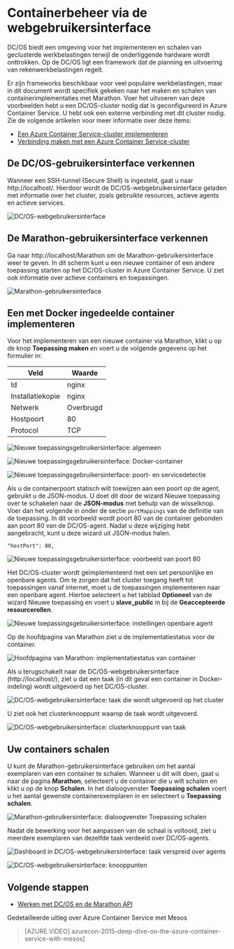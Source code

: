 <properties
   pageTitle="Containerbeheer in Azure Container Service via de webgebruikersinterface | Microsoft Azure"
   description="Implementeer containers naar een Azure Container Service-cluster met behulp van de webgebruikersinterface van Marathon."
   services="container-service"
   documentationCenter=""
   authors="neilpeterson"
   manager="timlt"
   editor=""
   tags="acs, azure-container-service"
   keywords="Docker, Containers, Micro-services, Mesos, Azure"/>

<tags
   ms.service="container-service"
   ms.devlang="na"
   ms.topic="get-started-article"
   ms.tgt_pltfrm="na"
   ms.workload="na"
   ms.date="02/16/2016"
   ms.author="nepeters"/>

# Containerbeheer via de webgebruikersinterface

DC/OS biedt een omgeving voor het implementeren en schalen van geclusterde werkbelastingen terwijl de onderliggende hardware wordt onttrokken. Op de DC/OS ligt een framework dat de planning en uitvoering van rekenwerkbelastingen regelt.

Er zijn frameworks beschikbaar voor veel populaire werkbelastingen, maar in dit document wordt specifiek gekeken naar het maken en schalen van containerimplementaties met Marathon. Voer het uitvoeren van deze voorbeelden hebt u een DC/OS-cluster nodig dat is geconfigureerd in Azure Container Service. U hebt ook een externe verbinding met dit cluster nodig. Zie de volgende artikelen voor meer informatie over deze items:

- [Een Azure Container Service-cluster implementeren](container-service-deployment.md)
- [Verbinding maken met een Azure Container Service-cluster](container-service-connect.md)

## De DC/OS-gebruikersinterface verkennen

Wanneer een SSH-tunnel (Secure Shell) is ingesteld, gaat u naar http://localhost/. Hierdoor wordt de DC/OS-webgebruikersinterface geladen met informatie over het cluster, zoals gebruikte resources, actieve agents en actieve services.

![DC/OS-webgebruikersinterface](media/dcos/dcos2.png)

## De Marathon-gebruikersinterface verkennen

Ga naar http://localhost/Marathon om de Marathon-gebruikersinterface weer te geven. In dit scherm kunt u een nieuwe container of een andere toepassing starten op het DC/OS-cluster in Azure Container Service. U ziet ook informatie over actieve containers en toepassingen.  

![Marathon-gebruikersinterface](media/dcos/dcos3.png)

## Een met Docker ingedeelde container implementeren

Voor het implementeren van een nieuwe container via Marathon, klikt u op de knop **Toepassing maken** en voert u de volgende gegevens op het formulier in:

Veld           | Waarde
----------------|-----------
Id              | nginx
Installatiekopie           | nginx
Netwerk         | Overbrugd
Hostpoort       | 80
Protocol        | TCP

![Nieuwe toepassingsgebruikersinterface: algemeen](media/dcos/dcos4.png)

![Nieuwe toepassingsgebruikersinterface: Docker-container](media/dcos/dcos5.png)

![Nieuwe toepassingsgebruikersinterface: poort- en servicedetectie](media/dcos/dcos6.png)

Als u de containerpoort statisch wilt toewijzen aan een poort op de agent, gebruikt u de JSON-modus. U doet dit door de wizard Nieuwe toepassing over te schakelen naar de **JSON-modus** met behulp van de wisselknop. Voer dan het volgende in onder de sectie `portMappings` van de definitie van de toepassing. In dit voorbeeld wordt poort 80 van de container gebonden aan poort 80 van de DC/OS-agent. Nadat u deze wijziging hebt aangebracht, kunt u deze wizard uit JSON-modus halen.

```none
"hostPort": 80,
```

![Nieuwe toepassingsgebruikersinterface: voorbeeld van poort 80](media/dcos/dcos13.png)

Het DC/OS-cluster wordt geïmplementeerd met een set persoonlijke en openbare agents. Om te zorgen dat het cluster toegang heeft tot toepassingen vanaf internet, moet u de toepassingen implementeren naar een openbare agent. Hiertoe selecteert u het tabblad **Optioneel** van de wizard Nieuwe toepassing en voert u **slave_public** in bij de **Geaccepteerde resourcerollen**.

![Nieuwe toepassingsgebruikersinterface: instellingen openbare agent](media/dcos/dcos14.png)

Op de hoofdpagina van Marathon ziet u de implementatiestatus voor de container.

![Hoofdpagina van Marathon: implementatiestatus van container](media/dcos/dcos7.png)

Als u terugschakelt naar de DC/OS-webgebruikersinterface (http://localhost/), ziet u dat een taak (in dit geval een container in Docker-indeling) wordt uitgevoerd op het DC/OS-cluster.

![DC/OS-webgebruikersinterface: taak die wordt uitgevoerd op het cluster](media/dcos/dcos8.png)

U ziet ook het clusterknooppunt waarop de taak wordt uitgevoerd.

![DC/OS-webgebruikersinterface: clusterknooppunt van taak](media/dcos/dcos9.png)

## Uw containers schalen

U kunt de Marathon-gebruikersinterface gebruiken om het aantal exemplaren van een container te schalen. Wanneer u dit wilt doen, gaat u naar de pagina **Marathon**, selecteert u de container die u wilt schalen en klikt u op de knop **Schalen**. In het dialoogvenster **Toepassing schalen** voert u het aantal gewenste containerexemplaren in en selecteert u **Toepassing schalen**.

![Marathon-gebruikersinterface: dialoogvenster Toepassing schalen](media/dcos/dcos10.png)

Nadat de bewerking voor het aanpassen van de schaal is voltooid, ziet u meerdere exemplaren van dezelfde taak verdeeld over DC/OS-agents.

![Dashboard in DC/OS-webgebruikersinterface: taak verspreid over agents](media/dcos/dcos11.png)

![DC/OS-webgebruikersinterface: knooppunten](media/dcos/dcos12.png)

## Volgende stappen

- [Werken met DC/OS en de Marathon API](container-service-mesos-marathon-rest.md)

Gedetailleerde uitleg over Azure Container Service met Mesos

> [AZURE.VIDEO] azurecon-2015-deep-dive-on-the-azure-container-service-with-mesos]



<!--HONumber=sep16_HO2-->



